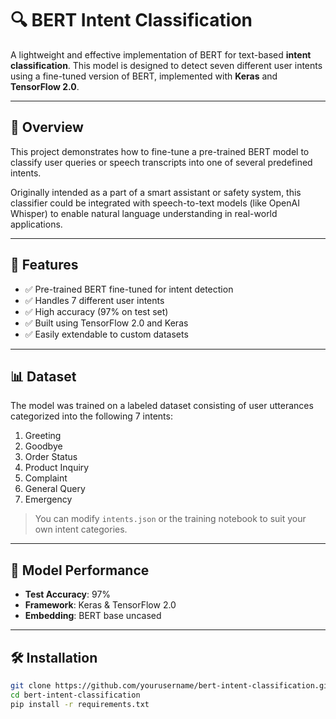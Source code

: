 # 🔍 BERT Intent Classification

A lightweight and effective implementation of BERT for text-based **intent classification**. This model is designed to detect seven different user intents using a fine-tuned version of BERT, implemented with **Keras** and **TensorFlow 2.0**.

---

## 🚀 Overview

This project demonstrates how to fine-tune a pre-trained BERT model to classify user queries or speech transcripts into one of several predefined intents.

Originally intended as a part of a smart assistant or safety system, this classifier could be integrated with speech-to-text models (like OpenAI Whisper) to enable natural language understanding in real-world applications.

---

## 🎯 Features

- ✅ Pre-trained BERT fine-tuned for intent detection  
- ✅ Handles 7 different user intents  
- ✅ High accuracy (97% on test set)  
- ✅ Built using TensorFlow 2.0 and Keras  
- ✅ Easily extendable to custom datasets

---

## 📊 Dataset

The model was trained on a labeled dataset consisting of user utterances categorized into the following 7 intents:

1. Greeting  
2. Goodbye  
3. Order Status  
4. Product Inquiry  
5. Complaint  
6. General Query  
7. Emergency

> You can modify `intents.json` or the training notebook to suit your own intent categories.

---

## 🧪 Model Performance

- **Test Accuracy**: 97%  
- **Framework**: Keras & TensorFlow 2.0  
- **Embedding**: BERT base uncased

---

## 🛠️ Installation

```bash
git clone https://github.com/yourusername/bert-intent-classification.git
cd bert-intent-classification
pip install -r requirements.txt
